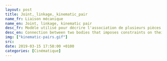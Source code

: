 ```yaml
---
layout: post
title: Joint,_linkage,_kinematic_pair
name_fr: Liaison mécanique
name_en: Joint, linkage, kinematic pair
desc_fr: Modèle utilisé pour décrire l'association de plusieurs pièces liées entre elles par des contacts physiques qui les rendent totalement ou partiellement solidaires, selon qu'ils autorisent ou non des mouvements relatifs. 
desc_en: Connection between two bodies that imposes constraints on their relative movement.
img: ["kinematic-pairs.gif"]
src: 
date: 2019-03-15 17:58:00 +0100
categories: [Cinématique]
---
```

